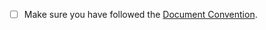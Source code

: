 - [ ] Make sure you have followed the [Document Convention](../docs/reference/document-convention.md).
